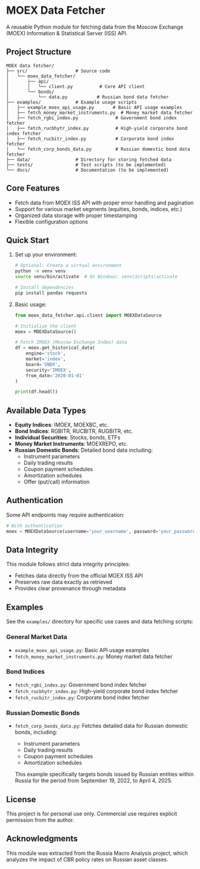# MOEX Data Fetcher

A reusable Python module for fetching data from the Moscow Exchange (MOEX) Information & Statistical Server (ISS) API.

## Project Structure

```
MOEX data fetcher/
├── src/                  # Source code
│   └── moex_data_fetcher/
│       ├── api/
│       │   └── client.py          # Core API client
│       └── bonds/
│           └── data.py           # Russian bond data fetcher
├── examples/             # Example usage scripts
│   ├── example_moex_api_usage.py       # Basic API usage examples
│   ├── fetch_money_market_instruments.py  # Money market data fetcher
│   ├── fetch_rgbi_index.py              # Government bond index fetcher
│   ├── fetch_rucbhytr_index.py          # High-yield corporate bond index fetcher
│   ├── fetch_rucbitr_index.py           # Corporate bond index fetcher
│   └── fetch_corp_bonds_data.py         # Russian domestic bond data fetcher
├── data/                 # Directory for storing fetched data
├── tests/                # Test scripts (to be implemented)
└── docs/                 # Documentation (to be implemented)
```

## Core Features

- Fetch data from MOEX ISS API with proper error handling and pagination
- Support for various market segments (equities, bonds, indices, etc.)
- Organized data storage with proper timestamping
- Flexible configuration options

## Quick Start

1. Set up your environment:
   ```bash
   # Optional: Create a virtual environment
   python -m venv venv
   source venv/bin/activate  # On Windows: venv\Scripts\activate
   
   # Install dependencies
   pip install pandas requests
   ```

2. Basic usage:
   ```python
   from moex_data_fetcher.api.client import MOEXDataSource
   
   # Initialize the client
   moex = MOEXDataSource()
   
   # Fetch IMOEX (Moscow Exchange Index) data
   df = moex.get_historical_data(
       engine='stock',
       market='index',
       board='SNDX',
       security='IMOEX',
       from_date='2020-01-01'
   )
   
   print(df.head())
   ```

## Available Data Types

- **Equity Indices**: IMOEX, MOEXBC, etc.
- **Bond Indices**: RGBITR, RUCBITR, RUGBITR, etc.
- **Individual Securities**: Stocks, bonds, ETFs
- **Money Market Instruments**: MOEXREPO, etc.
- **Russian Domestic Bonds**: Detailed bond data including:
  - Instrument parameters
  - Daily trading results
  - Coupon payment schedules
  - Amortization schedules
  - Offer (put/call) information

## Authentication

Some API endpoints may require authentication:

```python
# With authentication
moex = MOEXDataSource(username='your_username', password='your_password')
```

## Data Integrity

This module follows strict data integrity principles:
- Fetches data directly from the official MOEX ISS API
- Preserves raw data exactly as retrieved
- Provides clear provenance through metadata

## Examples

See the `examples/` directory for specific use cases and data fetching scripts:

### General Market Data

- `example_moex_api_usage.py`: Basic API usage examples
- `fetch_money_market_instruments.py`: Money market data fetcher

### Bond Indices

- `fetch_rgbi_index.py`: Government bond index fetcher
- `fetch_rucbhytr_index.py`: High-yield corporate bond index fetcher
- `fetch_rucbitr_index.py`: Corporate bond index fetcher

### Russian Domestic Bonds

- `fetch_corp_bonds_data.py`: Fetches detailed data for Russian domestic bonds, including:
  - Instrument parameters
  - Daily trading results
  - Coupon payment schedules
  - Amortization schedules
  
  This example specifically targets bonds issued by Russian entities within Russia for the period from September 19, 2022, to April 4, 2025.

## License

This project is for personal use only. Commercial use requires explicit permission from the author.

## Acknowledgments

This module was extracted from the Russia Macro Analysis project, which analyzes the impact of CBR policy rates on Russian asset classes.